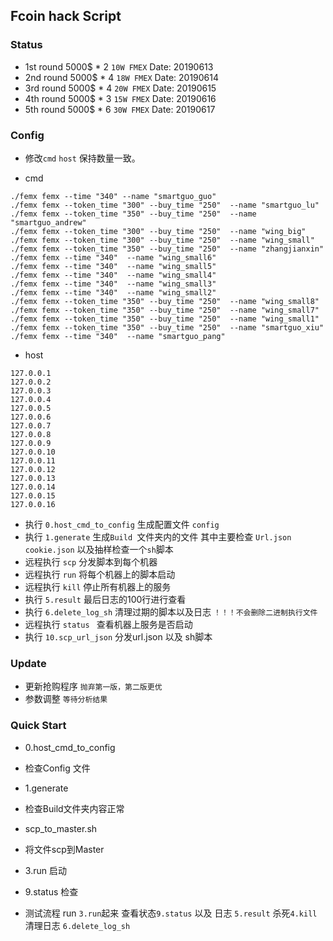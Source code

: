 ## Fcoin hack Script 

### Status 


* 1st round 5000$ * 2  `10W FMEX` Date: 20190613
* 2nd round  5000$ * 4  `18W FMEX` Date: 20190614
* 3rd round  5000$ * 4  `20W FMEX` Date: 20190615
* 4th round  5000$ * 3  `15W FMEX` Date: 20190616
* 5th round  5000$ * 6  `30W FMEX` Date: 20190617


### Config 

* 修改`cmd` `host` 保持数量一致。
 
* cmd
```text
./femx femx --time "340" --name "smartguo_guo"
./femx femx --token_time "300" --buy_time "250"  --name "smartguo_lu"
./femx femx --token_time "350" --buy_time "250"  --name "smartguo_andrew"
./femx femx --token_time "300" --buy_time "250"  --name "wing_big"
./femx femx --token_time "300" --buy_time "250"  --name "wing_small"
./femx femx --token_time "350" --buy_time "250"  --name "zhangjianxin"
./femx femx --time "340"  --name "wing_small6"
./femx femx --time "340"  --name "wing_small5"
./femx femx --time "340"  --name "wing_small4"
./femx femx --time "340"  --name "wing_small3"
./femx femx --time "340"  --name "wing_small2"
./femx femx --token_time "350" --buy_time "250"  --name "wing_small8"
./femx femx --token_time "350" --buy_time "250"  --name "wing_small7"
./femx femx --token_time "350" --buy_time "250"  --name "wing_small1"
./femx femx --token_time "350" --buy_time "250"  --name "smartguo_xiu"
./femx femx --time "340"  --name "smartguo_pang"
```

* host 

```text
127.0.0.1
127.0.0.2
127.0.0.3
127.0.0.4
127.0.0.5
127.0.0.6
127.0.0.7
127.0.0.8
127.0.0.9
127.0.0.10
127.0.0.11
127.0.0.12
127.0.0.13
127.0.0.14
127.0.0.15
127.0.0.16
```

* 执行 `0.host_cmd_to_config` 生成配置文件 `config`
* 执行 `1.generate` 生成`Build `文件夹内的文件 其中主要检查 `Url.json` `cookie.json` 以及抽样检查一个`sh`脚本
* 远程执行 `scp` 分发脚本到每个机器
* 远程执行 `run` 将每个机器上的脚本启动
* 远程执行 `kill` 停止所有机器上的服务
* 执行 `5.result` 最后日志的100行进行查看
* 执行 `6.delete_log_sh` 清理过期的脚本以及日志 `！！！不会删除二进制执行文件`
* 远程执行 `status ` 查看机器上服务是否启动
* 执行 `10.scp_url_json` 分发url.json 以及 sh脚本 



### Update

* 更新抢购程序 `抛弃第一版，第二版更优`
* 参数调整 `等待分析结果`


### Quick Start


* 0.host_cmd_to_config 
* 检查Config 文件
* 1.generate
* 检查Build文件夹内容正常
* scp_to_master.sh 
* 将文件scp到Master 
* 3.run  启动
* 9.status 检查


* 测试流程 run `3.run`起来 查看状态`9.status` 以及 日志 `5.result` 杀死`4.kill` 清理日志 `6.delete_log_sh`